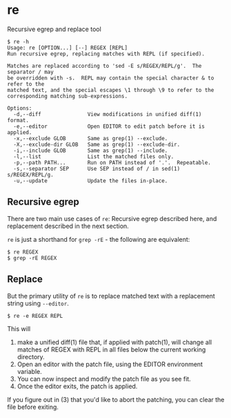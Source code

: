# re
Recursive egrep and replace tool

```
$ re -h
Usage: re [OPTION...] [--] REGEX [REPL]
Run recursive egrep, replacing matches with REPL (if specified).

Matches are replaced according to 'sed -E s/REGEX/REPL/g'.  The separator / may
be overridden with -s.  REPL may contain the special character & to refer to the
matched text, and the special escapes \1 through \9 to refer to the
corresponding matching sub-expressions.

Options:
  -d,--diff               View modifications in unified diff(1) format.
  -e,--editor             Open EDITOR to edit patch before it is applied.
  -x,--exclude GLOB       Same as grep(1) --exclude.
  -X,--exclude-dir GLOB   Same as grep(1) --exclude-dir.
  -i,--include GLOB       Same as grep(1) --include.
  -l,--list               List the matched files only.
  -p,--path PATH...       Run on PATH instead of '.'.  Repeatable.
  -s,--separator SEP      Use SEP instead of / in sed(1) s/REGEX/REPL/g.
  -u,--update             Update the files in-place.
```

## Recursive egrep

There are two main use cases of `re`: Recursive egrep described here, and replacement described in the next section.

`re` is just a shorthand for `grep -rE` - the following are equivalent:

```
$ re REGEX
$ grep -rE REGEX
```

## Replace

But the primary utility of `re` is to replace matched text with a replacement string using `--editor`.

```
$ re -e REGEX REPL
```

This will

1. make a unified diff(1) file that, if applied with patch(1), will change all matches of REGEX with REPL in all files below the current working directory.
2. Open an editor with the patch file, using the EDITOR environment variable.
3. You can now inspect and modify the patch file as you see fit.
4. Once the editor exits, the patch is applied.

If you figure out in (3) that you'd like to abort the patching, you can clear the file before exiting.
